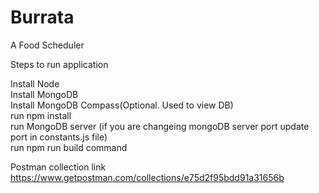 # Burrata
A Food Scheduler

Steps to run application

Install Node<br/>
Install MongoDB<br/>
Install MongoDB Compass(Optional. Used to view DB)<br/>
run npm install<br/>
run MongoDB server (if you are changeing mongoDB server port update port in constants.js file)<br/>
run npm run build command<br/>

Postman collection link
https://www.getpostman.com/collections/e75d2f95bdd91a31656b
